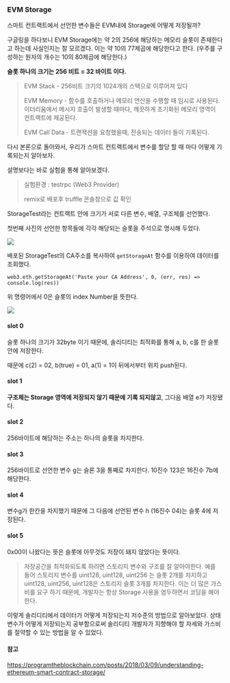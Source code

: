 ### EVM Storage

스마트 컨트랙트에서 선언한 변수들은 EVM내에 Storage에 어떻게 저장될까?

구글링을 하다보니 EVM Storage에는 약 2의 256에 해당하는 메모리 슬롯이 존재한다고 하는데 사실인지는 잘 모르겠다. 이는 약 10의 77제곱에 해당한다고 한다. (우주를 구성하는 원자의 개수는 10의 80제곱에 해당한다.) 

**슬롯 하나의 크기는 256 비트 = 32 바이트 이다.** 



>EVM Stack - 256비트 크기의 1024개의 스택으로 이루어져 있다
>
>EVM Memory - 함수를 호출하거나 메모리 연산을 수행할 때 임시로 사용된다. 이더리움에서 메시지 호출이 발생할 때마다, 깨끗하게 초기화된 메모리 영역이 컨트랙트에 제공된다.
>
>EVM Call Data - 트랜잭션을 요청했을때, 전송되는 데이터 들이 기록된다.



다시 본론으로 돌아와서, 우리가 스마트 컨트랙트에서 변수를 할당 할 때 마다 어떻게 기록되는지 알아보자.

설명보다는 바로 실험을 통해 알아보겠다. 

> 실험환경 : testrpc (Web3 Provider)
>
> remix로 배포후 truffle 콘솔창으로 값 확인



StorageTest라는 컨트랙트 안에 크기가  서로 다른 변수, 배열, 구조체를 선언했다.

첫번째 사진의 선언한 항목들에 각각 해당되는 슬롯을 주석으로 명시해 두었다.

![](C:\Users\hwave\Documents\GitHub\TIL-about-Blockchain\img\storage1.png)

배포된 StorageTest의 CA주소를 복사하여 `getStorageAt` 함수를 이용하여 데이터를 조회했다.

```
web3.eth.getStorageAt('Paste your CA Address', 0, (err, res) => console.log(res))
```

위 명령어에서 0은 슬롯의 index Number을 뜻한다. 

![](C:\Users\hwave\Documents\GitHub\TIL-about-Blockchain\img\storage2.png)

#### slot 0

슬롯 하나의 크기가 32byte 이기 때문에, 솔리디티는 최적화를 통해 a, b, c를 한 슬롯안에 저장한다.

때문에 c(2) = 02, b(true) = 01, a(1) = 1이 뒤에서부터 위치 push된다.

#### slot 1

**구조체는 Storage 영역에 저장되지 않기 때문에 기록 되지않고**, 그다음 배열 e가 저장됐다.

#### slot 2

256바이트에 해당하는 주소는 하나의 슬롯을 차지한다.

#### slot 3

256바이트로 선언한 변수 g는 슬론 3을 통째로 차지한다. 10진수 123은 16진수 7b에 해당한다.

#### slot 4

변수g가 한칸을 차지했기 때문에 그 다음에 선언된 변수 h (16진수 04)는 슬롯 4에 저장된다.

#### slot 5

0x00이 나왔다는 뜻은 슬롯에 아무것도 저장이 돼지 않았다는 뜻이다.



>저장공간을 최적화되도록 하려면 스토리지 변수와 구조를 잘 알아야한다. 예를 들어 스토리지 변수를 uint128, uint128, uint256 는 슬롯 2개를 차지하고 uint128, uint256, uint128은 스토리지 슬롯 3개를 차지한다. 이는 더 많은 가스비를 요구 하기 때문에, 개발자는 항상 Storage 사용을 염두하면서 코딩을 해야 한다.



이렇게 솔리디티에서 데이터가 어떻게 저장되는지 저수준의 방법으로 알아보았다. 상태 변수가 어떻게 저장되는지 공부함으로써 솔리디티 개발자가 지향해야 할 자세와 가스비를 절약할 수 있는 방법을 알 수 있었다.



#### 참고

https://programtheblockchain.com/posts/2018/03/09/understanding-ethereum-smart-contract-storage/

